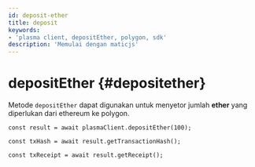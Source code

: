 ```yaml
---
id: deposit-ether
title: deposit
keywords:
- 'plasma client, depositEther, polygon, sdk'
description: 'Memulai dengan maticjs'
---
```


# depositEther {#depositether}

Metode `depositEther` dapat digunakan untuk menyetor jumlah **ether** yang diperlukan dari ethereum ke polygon.

```
const result = await plasmaClient.depositEther(100);

const txHash = await result.getTransactionHash();

const txReceipt = await result.getReceipt();

```
